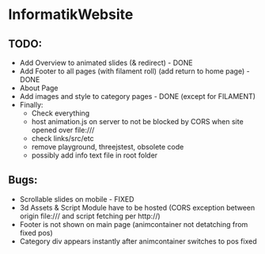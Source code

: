 # InformatikWebsite

## TODO:
- Add Overview to animated slides (& redirect) - DONE
- Add Footer to all pages (with filament roll) (add return to home page) - DONE
- About Page
- Add images and style to category pages - DONE (except for FILAMENT)
- Finally: 
    - Check everything
    - host animation.js on server to not be blocked by CORS when site opened over file:///
    - check links/src/etc
    - remove playground, threejstest, obsolete code
    - possibly add info text file in root folder

## Bugs:
- Scrollable slides on mobile - FIXED
- 3d Assets & Script Module have to be hosted (CORS exception between origin file:/// and script fetching per http://)
- Footer is not shown on main page (animcontainer not detatching from fixed pos)
- Category div appears instantly after animcontainer switches to pos fixed